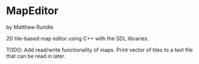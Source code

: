MapEditor
=========

by Matthew Rundle

2D tile-based map editor using C++ with the SDL libraries.

TODO: Add read/write functionality of maps. Print vector of tiles to a text file that can be read in later.
